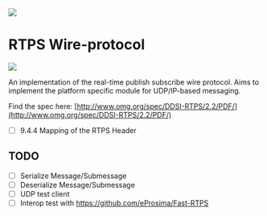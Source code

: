 <!-- http://photofunia.com/results/57f5772f468679c3198b4568 -->
<img src="https://www.github.com/xdds/rtps/">

RTPS Wire-protocol
======


<a href="https://travis-ci.org/xdds/rtps">
    <img src="https://travis-ci.org/xdds/rtps.svg?branch=master">
</a>

An implementation of the real-time publish subscribe wire protocol. Aims to implement the platform specific module for UDP/IP-based messaging.

Find the spec here: [http://www.omg.org/spec/DDSI-RTPS/2.2/PDF/](http://www.omg.org/spec/DDSI-RTPS/2.2/PDF/)

  - [ ] 9.4.4 Mapping of the RTPS Header

TODO
----

 - [ ] Serialize Message/Submessage
 - [ ] Deserialize Message/Submessage
 - [ ] UDP test client
 - [ ] Interop test with https://github.com/eProsima/Fast-RTPS

